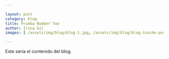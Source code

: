 ```yaml
---

layout: post
category: blog
title: Prueba Number Two
author: Irina Gil
images: [ /assets/img/blog/blog-1.jpg, /assets/img/blog/blog-inside-post.jpg ]

---
```


Este sería el contenido del blog.
